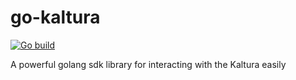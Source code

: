 # go-kaltura
[![Go build](https://github.com/Allan-Nava/go-kaltura/actions/workflows/go-build.yml/badge.svg)](https://github.com/Allan-Nava/go-kaltura/actions/workflows/go-build.yml)

A powerful golang sdk library for interacting with the Kaltura easily
